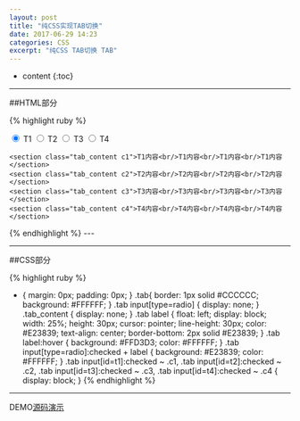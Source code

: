 ```yaml
---
layout: post
title: "纯CSS实现TAB切换"
date: 2017-06-29 14:23
categories: CSS
excerpt: "纯CSS TAB切换 TAB"
---
```


* content
{:toc}

---
##HTML部分

{% highlight ruby %}
<div class="tab">
    <input type="radio" name="radio" id="t1" checked />
    <label for="t1">T1</label>
    <input type="radio" name="radio" id="t2" />
    <label for="t2">T2</label>
    <input type="radio" name="radio" id="t3" />
    <label for="t3">T3</label>
    <input type="radio" name="radio" id="t4" />
    <label for="t4">T4</label>
    
    <section class="tab_content c1">T1内容<br/>T1内容<br/>T1内容<br/>T1内容</section>
    <section class="tab_content c2">T2内容<br/>T2内容<br/>T2内容<br/>T2内容</section>
    <section class="tab_content c3">T3内容<br/>T3内容<br/>T3内容<br/>T3内容</section>
    <section class="tab_content c4">T4内容<br/>T4内容<br/>T4内容<br/>T4内容</section>
</div>
{% endhighlight %}
---

---
##CSS部分

{% highlight ruby %}
* {
    margin: 0px;
    padding: 0px;
}
.tab{
    border: 1px solid #CCCCCC;
    background: #FFFFFF;
}
.tab input[type=radio] {
    display: none;
}
.tab_content {
    display: none;
}
.tab label {
    float: left;
    display: block;
    width: 25%;
    height: 30px;
    cursor: pointer;
    line-height: 30px;
    color: #E23839;
    text-align: center;
    border-bottom: 2px solid #E23839;
}
.tab label:hover {
    background: #FFD3D3;
    color: #FFFFFF;
}
.tab input[type=radio]:checked + label {
    background: #E23839;
    color: #FFFFFF;
}
.tab input[id=t1]:checked ~ .c1,
.tab input[id=t2]:checked ~ .c2,
.tab input[id=t3]:checked ~ .c3,
.tab input[id=t4]:checked ~ .c4 {
    display: block;
}
{% endhighlight %}
---

DEMO[源码演示](http://runjs.cn/detail/54mbhkdl)
